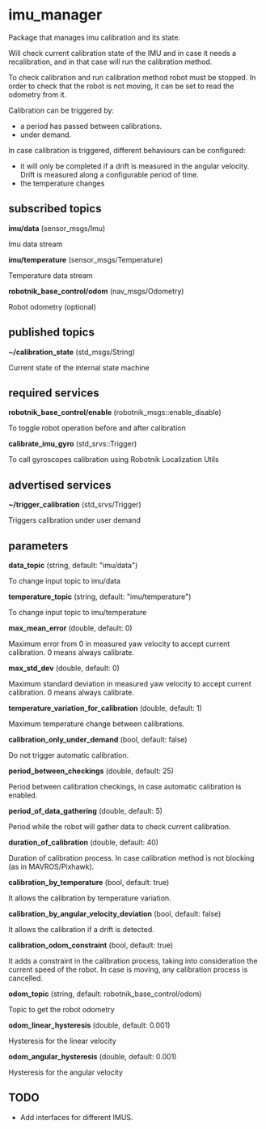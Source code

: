# imu_manager

Package that manages imu calibration and its state.

Will check current calibration state of the IMU and in case it needs a recalibration, and in that case will run the calibration method. 

To check calibration and run calibration method robot must be stopped. In order to check that the robot is not moving, it can be set to read the odometry from it.

Calibration can be triggered by:
- a period has passed between calibrations.
- under demand.

In case calibration is triggered, different behaviours can be configured:

* it will only be completed if a drift is  measured in the angular velocity. Drift is measured along a configurable period of time.
* the temperature changes

## subscribed topics

**imu/data** (sensor_msgs/Imu)

Imu data stream


**imu/temperature** (sensor_msgs/Temperature)

Temperature data stream

**robotnik_base_control/odom** (nav_msgs/Odometry)

Robot odometry (optional)


## published topics

**~/calibration_state** (std_msgs/String)

Current state of the internal state machine

## required services
**robotnik_base_control/enable** (robotnik_msgs::enable_disable)

To toggle robot operation before and after calibration

**calibrate_imu_gyro** (std_srvs::Trigger)

To call gyroscopes calibration using Robotnik Localization Utils

## advertised services

**~/trigger_calibration** (std_srvs/Trigger)

Triggers calibration under user demand

## parameters

**data_topic** (string, default: "imu/data")

To change input topic to imu/data

**temperature_topic** (string, default: "imu/temperature")

To change input topic to imu/temperature

**max_mean_error** (double, default: 0)

Maximum error from 0 in measured yaw velocity to accept current calibration. 0 means always calibrate.

**max_std_dev** (double, default: 0)

Maximum standard deviation in measured yaw velocity to accept current calibration. 0 means always calibrate.

**temperature_variation_for_calibration** (double, default: 1)

Maximum temperature change between calibrations.

**calibration_only_under_demand** (bool, default: false)

Do not trigger automatic calibration.

**period_between_checkings** (double, default: 25)

Period between calibration checkings, in case automatic calibration is enabled.

**period_of_data_gathering** (double, default: 5)

Period while the robot will gather data to check current calibration.

**duration_of_calibration** (double, default: 40)

Duration of calibration process. In case calibration method is not blocking (as in MAVROS/Pixhawk).

**calibration_by_temperature** (bool, default: true)

It allows the calibration by temperature variation.

**calibration_by_angular_velocity_deviation** (bool, default: false)

It allows the calibration if a drift is detected.

**calibration_odom_constraint** (bool, default: true)

It adds a constraint in the calibration process, taking into consideration the current speed of the robot. In case is moving, any calibration process is cancelled.

**odom_topic** (string, default: robotnik_base_control/odom)

Topic to get the robot odometry

**odom_linear_hysteresis** (double, default: 0.001)

Hysteresis for the linear velocity

**odom_angular_hysteresis** (double, default: 0.001)

Hysteresis for the angular velocity


## TODO

- Add interfaces for different IMUS.
